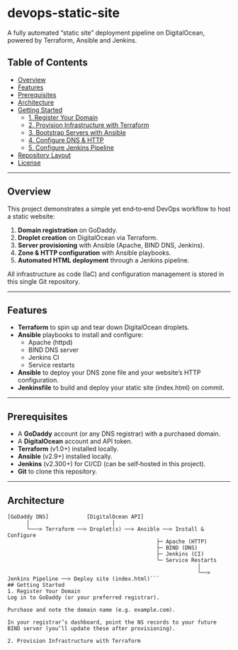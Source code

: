 # devops-static-site

A fully automated “static site” deployment pipeline on DigitalOcean, powered by Terraform, Ansible and Jenkins.

## Table of Contents

- [Overview](#overview)  
- [Features](#features)  
- [Prerequisites](#prerequisites)  
- [Architecture](#architecture)  
- [Getting Started](#getting-started)  
  - [1. Register Your Domain](#1-register-your-domain)  
  - [2. Provision Infrastructure with Terraform](#2-provision-infrastructure-with-terraform)  
  - [3. Bootstrap Servers with Ansible](#3-bootstrap-servers-with-ansible)  
  - [4. Configure DNS & HTTP](#4-configure-dns--http)  
  - [5. Configure Jenkins Pipeline](#5-configure-jenkins-pipeline)  
- [Repository Layout](#repository-layout)  
- [License](#license)  

---

## Overview

This project demonstrates a simple yet end‑to‑end DevOps workflow to host a static website:

1. **Domain registration** on GoDaddy.  
2. **Droplet creation** on DigitalOcean via Terraform.  
3. **Server provisioning** with Ansible (Apache, BIND DNS, Jenkins).  
4. **Zone & HTTP configuration** with Ansible playbooks.  
5. **Automated HTML deployment** through a Jenkins pipeline.

All infrastructure as code (IaC) and configuration management is stored in this single Git repository.

---

## Features

- **Terraform** to spin up and tear down DigitalOcean droplets.  
- **Ansible** playbooks to install and configure:
  - Apache (httpd)  
  - BIND DNS server  
  - Jenkins CI  
  - Service restarts  
- **Ansible** to deploy your DNS zone file and your website’s HTTP configuration.  
- **Jenkinsfile** to build and deploy your static site (index.html) on commit.

---

## Prerequisites

- A **GoDaddy** account (or any DNS registrar) with a purchased domain.  
- A **DigitalOcean** account and API token.  
- **Terraform** (v1.0+) installed locally.  
- **Ansible** (v2.9+) installed locally.  
- **Jenkins** (v2.300+) for CI/CD (can be self‑hosted in this project).  
- **Git** to clone this repository.

---

## Architecture

```plaintext
[GoDaddy DNS]            [DigitalOcean API]
      │                          │
      └───> Terraform ──> Droplet(s) ──> Ansible ──> Install & Configure
                                               ├─ Apache (HTTP)
                                               ├─ BIND (DNS)
                                               ├─ Jenkins (CI)
                                               └─ Service Restarts
                                                            │
                                                            └──> Jenkins Pipeline ──> Deploy site (index.html)```
## Getting Started
1. Register Your Domain
Log in to GoDaddy (or your preferred registrar).

Purchase and note the domain name (e.g. example.com).

In your registrar’s dashboard, point the NS records to your future BIND server (you’ll update these after provisioning).

2. Provision Infrastructure with Terraform
